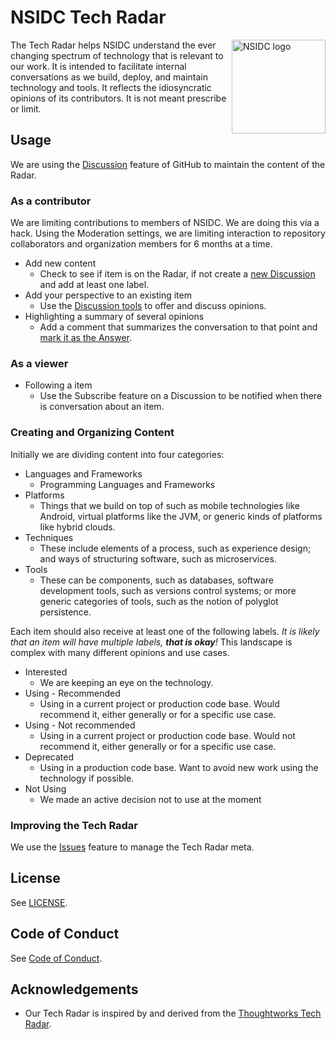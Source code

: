 # NSIDC Tech Radar

<img alt="NSIDC logo" src="https://nsidc.org/themes/custom/nsidc/logo.svg" width="150" align="right" />

The Tech Radar helps NSIDC understand the ever changing spectrum of technology that is relevant to our work. It is intended to facilitate internal conversations as we build, deploy, and maintain technology and tools. It reflects the idiosyncratic opinions of its contributors. It is not meant prescribe or limit.

## Usage

We are using the [Discussion](https://github.com/nsidc/tech-radar/discussions) feature of GitHub to maintain the content of the Radar.

### As a contributor

We are limiting contributions to members of NSIDC. We are doing this via a hack. Using the Moderation settings, we are limiting interaction to repository collaborators and organization members for 6 months at a time.

- Add new content
  - Check to see if item is on the Radar, if not create a [new Discussion](https://github.com/nsidc/tech-radar/discussions/new/choose) and add at least one label.
- Add your perspective to an existing item
  - Use the [Discussion tools](https://docs.github.com/en/discussions/collaborating-with-your-community-using-discussions/participating-in-a-discussion) to offer and discuss opinions.
- Highlighting a summary of several opinions
  - Add a comment that summarizes the conversation to that point and [mark it as the Answer](https://docs.github.com/en/discussions/managing-discussions-for-your-community/moderating-discussions#marking-a-comment-as-an-answer).

### As a viewer

- Following a item
  - Use the Subscribe feature on a Discussion to be notified when there is conversation about an item.

### Creating and Organizing Content

Initially we are dividing content into four categories: 

- Languages and Frameworks
  - Programming Languages and Frameworks
- Platforms
  - Things that we build on top of such as mobile technologies like Android, virtual platforms like the JVM, or generic kinds of platforms like hybrid clouds.
- Techniques
  - These include elements of a process, such as experience design; and ways of structuring software, such as microservices.
- Tools
  - These can be components, such as databases, software development tools, such as versions control systems; or more generic categories of tools, such as the notion of polyglot persistence.

Each item should also receive at least one of the following labels. _It is likely that an item will have multiple labels, **that is okay**!_ This landscape is complex with many different opinions and use cases.

- Interested
  - We are keeping an eye on the technology.
- Using - Recommended
  - Using in a current project or production code base. Would recommend it, either generally or for a specific use case.
- Using - Not recommended
  - Using in a current project or production code base. Would not recommend it, either generally or for a specific use case.
- Deprecated
  - Using in a production code base. Want to avoid new work using the technology if possible.
- Not Using
  - We made an active decision not to use at the moment

### Improving the Tech Radar

We use the [Issues](https://github.com/nsidc/tech-radar/issues) feature to manage the Tech Radar meta. 

## License

See [LICENSE](LICENSE).

## Code of Conduct

See [Code of Conduct](CODE_OF_CONDUCT.md).

## Acknowledgements

- Our Tech Radar is inspired by and derived from the [Thoughtworks Tech Radar](https://www.thoughtworks.com/radar).
